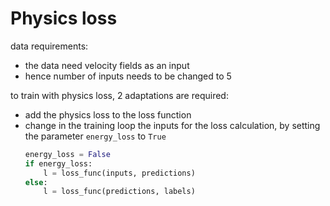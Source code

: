 # Physics loss
data requirements: 
- the data need velocity fields as an input
- hence number of inputs needs to be changed to 5

to train with physics loss, 2 adaptations are required:
- add the physics loss to the loss function
- change in the training loop the inputs for the loss calculation, by setting the parameter `energy_loss` to `True`
    ```python
    energy_loss = False
    if energy_loss: 
        l = loss_func(inputs, predictions)
    else:
        l = loss_func(predictions, labels)
                
    ```